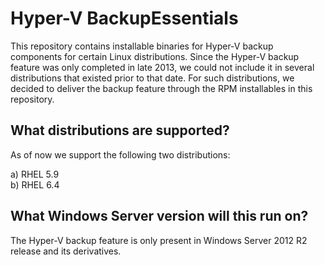 Hyper-V BackupEssentials
========================

This repository contains installable binaries for Hyper-V backup 
components for certain Linux distributions. Since the Hyper-V backup
feature was only completed in late 2013, we could not include it
in several distributions that existed prior to that date. For such
distributions, we decided to deliver the backup feature through
the RPM installables in this repository.

What distributions are supported?
---------------------------------

As of now we support the following two distributions:

a) RHEL 5.9<br>
b) RHEL 6.4<br>

What Windows Server version will this run on?
---------------------------------------------
The Hyper-V backup feature is only present in Windows Server 2012 R2 
release and its derivatives.

